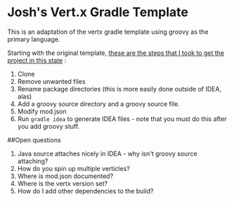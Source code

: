 # Josh's Vert.x Gradle Template

This is an adaptation of the vertx gradle template using groovy as the primary language.

Starting with the original template, [these are the steps that I took to get the project in this state](https://github.com/javajosh/vertx-gradle-template/commits/master) :

1. Clone
2. Remove unwanted files
3. Rename package directories (this is more easily done outside of IDEA, alas)
4. Add a groovy source directory and a groovy source file.
5. Modify mod.json
6. Run `gradle idea` to generate IDEA files - note that you must do this after you add groovy stuff.

##Open questions

1. Java source attaches nicely in IDEA - why isn't groovy source attaching?
2. How do you spin up multiple verticles?
3. Where is mod.json documented?
4. Where is the vertx version set?
5. How do I add other dependencies to the build?


